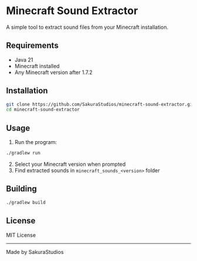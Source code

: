 # Minecraft Sound Extractor

A simple tool to extract sound files from your Minecraft installation.

## Requirements

- Java 21
- Minecraft installed
- Any Minecraft version after 1.7.2

## Installation

```bash
git clone https://github.com/SakuraStudios/minecraft-sound-extractor.git
cd minecraft-sound-extractor
```

## Usage

1. Run the program:
```bash
./gradlew run
```

2. Select your Minecraft version when prompted
3. Find extracted sounds in `minecraft_sounds_<version>` folder

## Building

```bash
./gradlew build
```

## License

MIT License

---
Made by SakuraStudios
